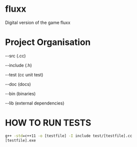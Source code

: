 fluxx
=====


Digital version of the game fluxx


Project Organisation
====================
--src 		(.cc) 


--include	(.h)


--test		(cc unit test)


--doc		(docs)


--bin		(binaries)


--lib		(external dependencies)

HOW TO RUN TESTS
================
```cmd
g++ -std=c++11 -o [testfile] -I include test/[testfile].cc
[testfile].exe
```
